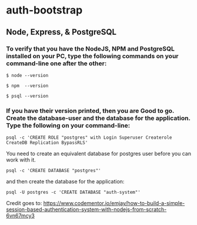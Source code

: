 # auth-bootstrap

## Node, Express, & PostgreSQL

### To verify that you have the NodeJS, NPM and PostgreSQL installed on your PC, type the following commands on your command-line one after the other:

```
$ node --version

$ npm  --version

$ psql --version
```

### If you have their version printed, then you are Good to go. Create the database-user and the database for the application. Type the following on your command-line:

```
psql -c 'CREATE ROLE "postgres" with Login Superuser Createrole CreateDB Replication BypassRLS'
```

You need to create an equivalent database for postgres user before you can work with it.

```
psql -c 'CREATE DATABASE "postgres"'
```

and then create the database for the application:

```
psql -U postgres -c 'CREATE DATABASE "auth-system"'
```

Credit goes to: https://www.codementor.io/emjay/how-to-build-a-simple-session-based-authentication-system-with-nodejs-from-scratch-6vn67mcy3


